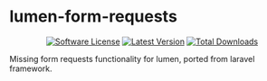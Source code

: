 # lumen-form-requests

<p align="center">
<a href="LICENSE"><img src="https://img.shields.io/badge/license-MIT-brightgreen.svg?style=flat-square" alt="Software License"></img></a>
<a href="https://github.com/iocaste/lumen-form-requests/releases"><img src="https://img.shields.io/github/release/iocaste/lumen-form-requests.svg?style=flat-square" alt="Latest Version"></img></a>
<a href="https://packagist.org/packages/iocaste/lumen-form-requests"><img src="https://img.shields.io/packagist/dt/iocaste/lumen-form-requests.svg?style=flat-square" alt="Total Downloads"></img></a>
</p>

Missing form requests functionality for lumen, ported from laravel framework.

